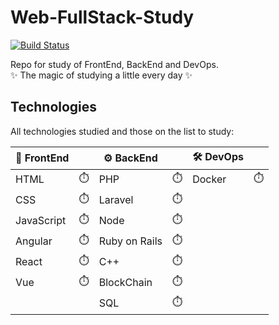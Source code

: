 # Web-FullStack-Study

[![Build Status](https://travis-ci.org/joemccann/dillinger.svg?branch=master)](https://travis-ci.org/joemccann/dillinger)

Repo for study of FrontEnd, BackEnd and DevOps.<br>
:sparkles:  The magic of studying a little every day :sparkles:

## Technologies

All technologies studied and those on the list to study:

|🐤 FrontEnd |            |  ⚙️  BackEnd  |           |🛠️ DevOps |           |
| --------   | ---------- |--------------- |-----------|--------- |-----------|
| HTML       | :stopwatch:| PHP            |:stopwatch:| Docker   |:stopwatch:|
| CSS        | :stopwatch:| Laravel        |:stopwatch:|          |           |
| JavaScript |:stopwatch: | Node           |:stopwatch:|          |           |
| Angular    |:stopwatch: | Ruby on Rails  |:stopwatch:|          |           |
| React      |:stopwatch: | C++            |:stopwatch:|          |           |
| Vue        |:stopwatch: | BlockChain     |:stopwatch:|          |           |
|            |            | SQL            |:stopwatch:|          |           |
